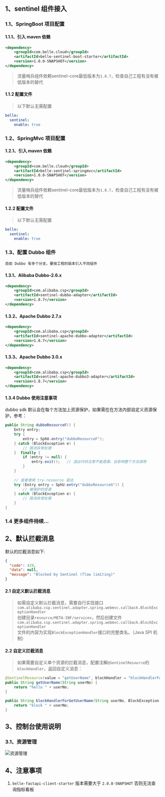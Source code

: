 ## 1、sentinel 组件接入
### 1.1、SpringBoot 项目配置
#### 1.1.1、引入 maven 依赖
```xml
<dependency>
    <groupId>com.belle.cloud</groupId>
    <artifactId>belle-sentinel-boot-starter</artifactId>
    <version>1.0.0-SNAPSHOT</version>
</dependency>
```
> 流量哨兵组件依赖sentinel-core最低版本为`1.8.7`，检查自己工程有没有被低版本的替代

#### 1.1.2 配置文件
> 以下默认无需配置
```yaml
belle:
  sentinel:
    enable: true
```

### 1.2、SpringMvc 项目配置
#### 1.2.1、引入 maven 依赖
```xml
<dependency>
    <groupId>com.belle.cloud</groupId>
    <artifactId>belle-sentinel-springmvc</artifactId>
    <version>1.0.0-SNAPSHOT</version>
</dependency>
```
> 流量哨兵组件依赖sentinel-core最低版本为`1.8.7`，检查自己工程有没有被低版本的替代

#### 1.2.2 配置文件
> 以下默认无需配置
```yaml
belle:
  sentinel:
    enable: true
```

### 1.3、配置 Dubbo 组件
`目前 Dubbo 有多个分支，要按工程的版本引入不同组件`

#### 1.3.1、Alibaba Dubbo-2.6.x
```xml
<dependency>
    <groupId>com.alibaba.csp</groupId>
    <artifactId>sentinel-dubbo-adapter</artifactId>
    <version>1.8.7</version>
</dependency>
```

#### 1.3.2、Apache Dubbo 2.7.x
```xml
<dependency>
    <groupId>com.alibaba.csp</groupId>
    <artifactId>sentinel-apache-dubbo-adapter</artifactId>
    <version>1.8.7</version>
</dependency>
```

#### 1.3.3、Apache Dubbo 3.0.x
```xml
<dependency>
    <groupId>com.alibaba.csp</groupId>
    <artifactId>sentinel-apache-dubbo3-adapter</artifactId>
    <version>1.8.7</version>
</dependency>
```

#### 1.3.4 Dubbo 使用注意事项
dubbo sdk 默认会在每个方法加上资源保护，如果需在在方法内部自定义资源保护，参考：
```java
public String dubboResourceF() {
    Entry entry;
    try {
        entry = SphU.entry("dubboResourceF");
    } catch (BlockException e) {
        // 限流异常处理
    }  finally {
        if (entry != null) {
            entry.exit();   // 退出代码注意不能遗漏，会影响整个方法调用
        }
    }
    
    // 或者使用 try-resource 语法
    try (Entry entry = SphU.entry("dubboResourceG")) {
        // 被保护的资源   
    } catch (BlockException e) {
        // 限流异常处理
    }
}
```

### 1.4 更多组件待续...

## 2、默认拦截消息
默认的拦截消息如下:
```json
{
  "code": 429,
  "data": null,
  "message": "Blocked by Sentinel (flow limiting)"
}
```
#### 2.1 自定义默认拦截消息
> 如需自定义默认拦截消息，需要自行实现接口`com.alibaba.csp.sentinel.adapter.spring.webmvc.callback.BlockExceptionHandler`  
> 创建目录`resource/META-INF/services`，然后创建文件`com.alibaba.csp.sentinel.adapter.spring.webmvc.callback.BlockExceptionHandler`  
> 文件的内容为实现`BlockExceptionHandler`接口的完整类名。（Java SPI 机制）
 
#### 2.2 自定义拦截消息
> 如果需要自定义单个资源的拦截消息，配置注解`@SentinelResource`的`blockHandler`，返回自定义消息：
```java
@SentinelResource(value = "getUserName", blockHandler = "blockHandlerForGetUserName")
public String getUserName(String userNo) {
    return "hello " + userNo;
}

public String blockHandlerForGetUserName(String userNo, BlockException ex) {
    return "block " + userNo;
}
```

## 3、控制台使用说明
### 3.1、资源管理
![资源管理](./assets/res1.jpg)

## 4、注意事项
1. `belle-fastapi-client-starter` 版本需要大于 `2.0.0-SNAPSHOT` 否则无法查询指标看板
